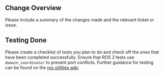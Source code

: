 ## Change Overview

Please include a summary of the changes made and the relevant ticket or issue.

## Testing Done

Please create a checklist of tests you plan to do and check off the ones that have been completed successfully. Ensure that ROS 2 tests use `domain_coordinator` to prevent port conflicts. Further guidance for testing can be found on the [ros utilities wiki](https://github.com/bdaiinstitute/ros_utilities/wiki/Testing-guidelines).
